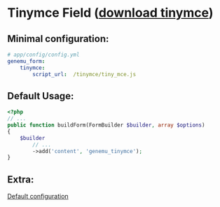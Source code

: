 # Tinymce Field ([download tinymce](http://www.tinymce.com/))

## Minimal configuration:

``` yml
# app/config/config.yml
genemu_form:
    tinymce:
        script_url:  /tinymce/tiny_mce.js
```

## Default Usage:

``` php
<?php
// ...
public function buildForm(FormBuilder $builder, array $options)
{
    $builder
        // ...
        ->add('content', 'genemu_tinymce');
}
```

## Extra:

[Default configuration](https://github.com/genemu/GenemuFormBundle/blob/master/Resources/doc/jquery/tinymce/default_configuration.md)
